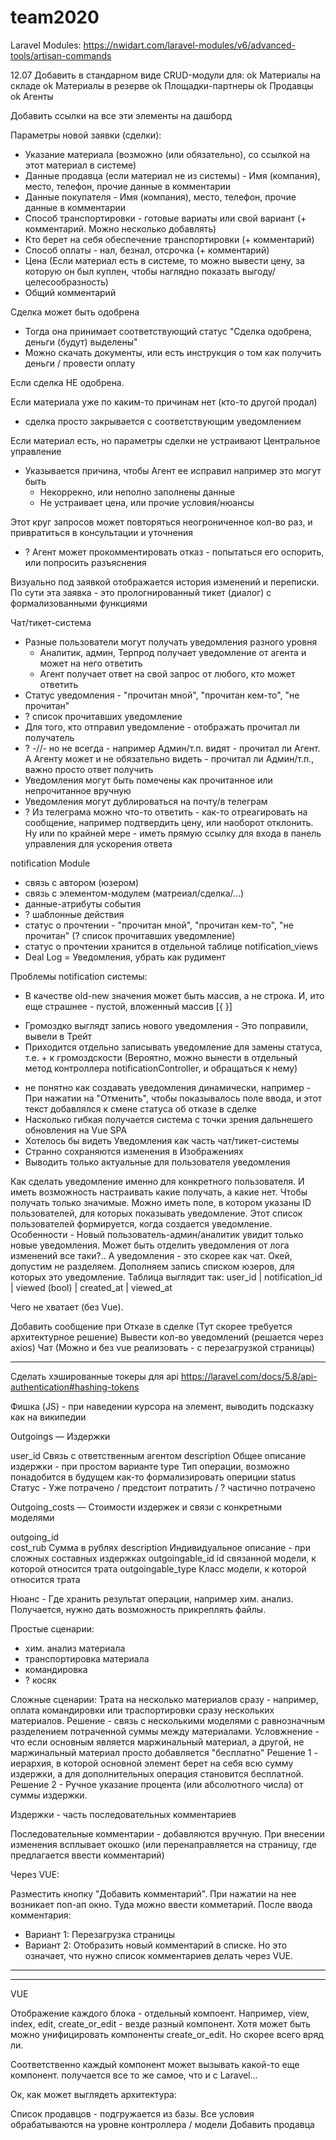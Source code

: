 # team2020

Laravel Modules:
https://nwidart.com/laravel-modules/v6/advanced-tools/artisan-commands

12.07
Добавить в стандарном виде CRUD-модули для:
  ok Материалы на складе
  ok Материалы в резерве
  ok Площадки-партнеры
  ok Продавцы
  ok Агенты

Добавить ссылки на все эти элементы на дашборд


Параметры новой заявки (сделки):
 - Указание материала (возможно (или обязательно), со ссылкой на этот материал в системе)
 - Данные продавца (если материал не из системы) - Имя (компания), место, телефон, прочие данные в комментарии
 - Данные покупателя - Имя (компания), место, телефон, прочие данные в комментарии
 - Способ транспортировки - готовые вариаты или свой вариант (+ комментарий. Можно несколько добавлять)
 - Кто берет на себя обеспечение транспортировки (+ комментарий)
 - Способ оплаты - нал, безнал, отсрочка (+ комментарий)
 - Цена (Если материал есть в системе, то можно вывести цену, за которую он был куплен, чтобы наглядно показать выгоду/целесообразность)
 - Общий комментарий

Сделка может быть одобрена
 - Тогда она принимает соответствующий статус "Сделка одобрена, деньги (будут) выделены"
 - Можно скачать документы, или есть инструкция о том как получить деньги / провести оплату

Если сделка НЕ одобрена.

  Если материала уже по каким-то причинам нет (кто-то другой продал)
   - сделка просто закрывается с соответствующим уведомлением

  Если материал есть, но параметры сделки не устраивают Центральное управление
  - Указывается причина, чтобы Агент ее исправил
    например это могут быть
    - Некоррекно, или неполно заполнены данные
    - Не устраивает цена, или прочие условия/нюансы

  Этот круг запросов может повторяться неогрониченное кол-во раз, и привратиться в консультации и уточнения
  - ? Агент может прокомментировать отказ - попытаться его оспорить, или попросить разъяснения

  Визуально под заявкой отображается история изменений и переписки. По сути эта заявка - это прологнированный тикет (диалог) с формализованными функциями




Чат/тикет-система
 - Разные пользователи могут получать уведомления разного уровня
   - Аналитик, админ, Терпрод получает уведомление от агента и может на него ответить
   - Агент получает ответ на свой запрос от любого, кто может ответить
 - Статус уведомления - "прочитан мной", "прочитан кем-то", "не прочитан"
 - ? список прочитавших уведомление
 - Для того, кто отправил уведомление - отображать прочитал ли получатель
 - ? -//- но не всегда - например Админ/т.п. видят - прочитал ли Агент. А Агенту может и не обязательно видеть - прочитал ли Админ/т.п., важно просто ответ получить
 - Уведомления могут быть помечены как прочитанное или непрочитанное вручную
 - Уведомления могут дублироваться на почту/в телеграм
 - ? Из телеграма можно что-то ответить - как-то отреагировать на сообщение, например подтвердить цену, или наоборот отклонить. Ну или по крайней мере - иметь прямую ссылку для входа в панель управления для ускорения ответа


notification Module

 - связь с автором (юзером)
 - связь с элементом-модулем (матреиал/сделка/...)
 - данные-атрибуты события
 - ? шаблонные действия
 - статус о прочтении - "прочитан мной", "прочитан кем-то", "не прочитан" (? список прочитавших уведомление)
 - статус о прочтении хранится в отдельной таблице notification_views
 - Deal Log = Уведомления, убрать как рудимент

Проблемы notification системы:
 - В качестве old-new значения может быть массив, а не строка. И, ито еще страшнее - пустой, вложенный массив [{ }]
 + Громоздко выглядт запись нового уведомления - Это поправили, вывели в Трейт
 + Приходится отдельно записывать уведомление для замены статуса, т.е. + к громоздскости (Вероятно, можно вынести в отдельный метод контроллера notificationController, и обращаться к нему)
 - не понятно как создавать уведомления динамически, например - При нажатии на "Отменить", чтобы показывалось поле ввода, и этот текст добавлялся к смене статуса об отказе в сделке
 - Насколько гибкая получается система с точки зрения дальнешего обновления на Vue SPA
 - Хотелось бы видеть Уведомления как часть чат/тикет-системы
 - Странно сохраняются изменения в Изображениях
 - Выводить только актуальные для пользователя уведомления

Как сделать уведомление именно для конкретного пользователя.
И иметь возможность настраивать какие получать, а какие нет. Чтобы получать только значимые.
Можно иметь поле, в котором указаны ID пользователей, для которых показывать уведомление. Этот список пользователей формируется, когда создается уведомление.
Особенности - Новый пользователь-админ/аналитик увидит только новые уведомления.
Может быть отделить уведомления от лога изменений все таки?..
А уведомления - это скорее как чат.
Окей, допустим не разделяем. Дополняем запись списком юзеров, для которых это уведомление.
Таблица выглядит так:
user_id | notification_id | viewed (bool) | created_at | viewed_at




Чего не хватает (без Vue).

Добавить сообщение при Отказе в сделке (Тут скорее требуется архитектурное решение)
Вывести кол-во уведомлений (решается через axios)
Чат (Можно и без vue реализовать - с перезагрузкой страницы)


----------------
Сделать хэшированные токеры для api
https://laravel.com/docs/5.8/api-authentication#hashing-tokens


Фишка (JS) - при наведении курсора на элемент, выводить подсказку как на википедии




Outgoings — Издержки

user_id             Связь с ответственным агентом
description         Общее описание издержки - при простом варианте
type                Тип операции, возможно понадобится в будущем как-то формализировать опериции
status              Статус - Уже потрачено / предстоит потратить / ? частично потрачено



Outgoing_costs — Стоимости издержек и связи с конкретными моделями

outgoing_id         
cost_rub            Сумма в рублях
description         Индивидуальное описание - при сложных составных издержках
outgoingable_id     id связанной модели, к которой относится трата
outgoingable_type   Класс модели, к которой относится трата



Нюанс - Где хранить результат операции, например хим. анализ. Получается, нужно дать возможность прикреплять файлы.


Простые сценарии:
 - хим. анализ материала
 - транспортировка материала
 - командировка
 - ? косяк

Сложные сценарии:
Трата на несколько материалов сразу - например, оплата командировки или траспортировки сразу нескольких материалов.
Решение - связь с несколькими моделями с равнозначным разделением потраченной суммы между материалами.
  Условжнение - что если основным является маржинальный материал, а другой, не маржинальный материал просто добавляется "бесплатно"
  Решение 1 - иерархия, в которой основной элемент берет на себя всю сумму издержки, а для дополнительных операция становится бесплатной.
  Решение 2 - Ручное указание процента (или абсолютного числа) от суммы издержки.


Издержки - часть последовательных комментариев


Последовательные комментарии - добавляются вручную. При внесении изменения всплывает окошко (или перенаправляется на страницу, где предлагается ввести комментарий)

Через VUE:

Разместить кнопку "Добавить комментарий". При нажатии на нее возникает поп-ап окно. Туда можно ввести комметарий.
  После ввода комментария:
   - Вариант 1: Перезагрузка страницы
   - Вариант 2: Отобразить новый комментарий в списке. Но это означает, что нужно список комментариев делать через VUE.


------------------------------------------
------------------------------------------
VUE

Отображение каждого блока - отдельный компоент.
Например, view, index, edit, create_or_edit - везде разный компонент.
Хотя может быть можно унифицировать компоненты create_or_edit. Но скорее всего вряд ли.

Соответственно каждый компонент может вызывать какой-то еще компонент. получается все то же самое, что и с Laravel...

Ок, как может выглядеть архитектура:

Список продавцов - подгружается из базы. Все условия обрабатываются на уровне контроллера / модели
Добавить продавца
